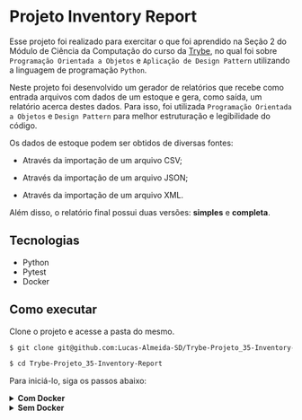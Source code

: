 # Projeto Inventory Report

Esse projeto foi realizado para exercitar o que foi aprendido na Seção 2 do Módulo de Ciência da Computação do curso da [Trybe](https://www.betrybe.com/), no qual foi sobre `Programação Orientada a Objetos` e `Aplicação de Design Pattern` utilizando a linguagem de programação `Python`.

Neste projeto foi desenvolvido um gerador de relatórios que recebe como entrada arquivos com dados de um estoque e gera, como saída, um relatório acerca destes dados. Para isso, foi utilizada `Programação Orientada a Objetos` e `Design Pattern` para melhor estruturação e legibilidade do código.

Os dados de estoque podem ser obtidos de diversas fontes:

- Através da importação de um arquivo CSV;

- Através da importação de um arquivo JSON;

- Através da importação de um arquivo XML.

Além disso, o relatório final possui duas versões: __simples__ e __completa__.

## Tecnologias

  - Python
  - Pytest
  - Docker

## Como executar

Clone o projeto e acesse a pasta do mesmo.

```bash
$ git clone git@github.com:Lucas-Almeida-SD/Trybe-Projeto_35-Inventory-Report.git

$ cd Trybe-Projeto_35-Inventory-Report
```

Para iniciá-lo, siga os passos abaixo:

<details>
  <summary><strong>Com Docker</strong></summary>

  ```bash
  # Criar container e iniciar terminal bash
  $ docker-compose run --rm inventory bash 
  ```

  Para executar a aplicação,  utilize o terminal e insira o comando no seguinte formato:
  ```bash
  $ inventory_report <caminho_do_arquivo_input> <tipo_de_relatório>
  ```

  Exemplo: 
  ```bash
  inventory_report inventory_report/data/inventory.csv simples
  ```

  Para executar os testes, utilize o terminal e insira o comando abaixo: 

  ```bash
  $ python3 -m pytest
  ```
</details>

<details>
  <summary><strong>Sem Docker</strong></summary>

  ```bash
  # criar o ambiente virtual
  $ python3 -m venv .venv

  # ativar o ambiente virtual
  $ source .venv/bin/activate

  # instalar as dependências no ambiente virtual
  $ python3 -m pip install -r dev-requirements.txt

  # instalar o próprio código como um pacote pip
  $ pip install .
  ```

  Para executar a aplicação, insira o comando no seguinte formato:
  ```bash
  $ inventory_report <caminho_do_arquivo_input> <tipo_de_relatório>
  ```

  Exemplo: 
  ```bash
  inventory_report inventory_report/data/inventory.csv simples
  ```

  Para executar os testes, insira o comando abaixo: 

  ```bash
  $ python3 -m pytest
  ```
</details>
